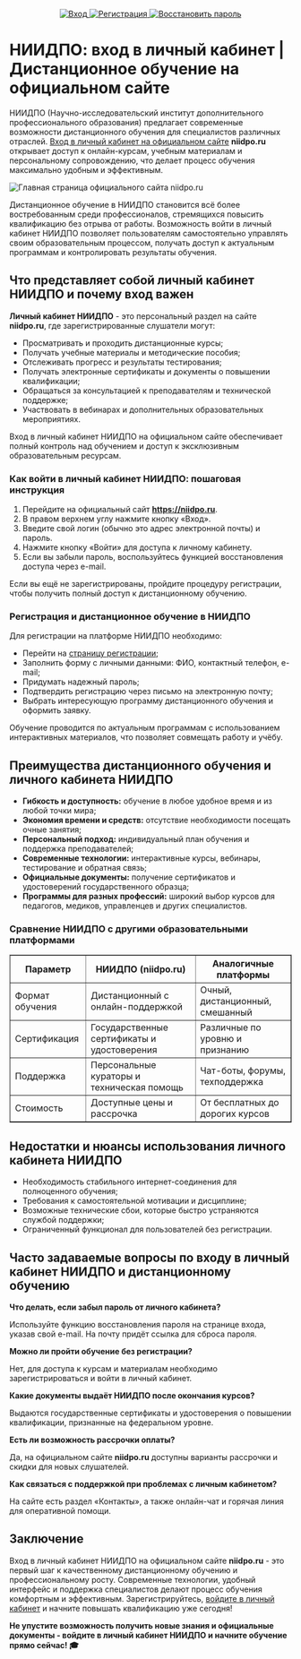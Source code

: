 <p align="center">
  <a href="https://go.avnxt.site/77894938d7168000?erid=LdtCKE5Jt&m=1" target="_blank">
    <img src="https://img.shields.io/badge/Вход_в_личный_кабинет-blue?style=for-the-badge" alt="Вход">
  </a>
  <a href="https://go.avnxt.site/77894938d7168000?erid=LdtCKE5Jt&m=1" target="_blank">
    <img src="https://img.shields.io/badge/Регистрация_кабинета-green?style=for-the-badge" alt="Регистрация">
  </a>
  <a href="https://go.avnxt.site/77894938d7168000?erid=LdtCKE5Jt&m=1" target="_blank">
    <img src="https://img.shields.io/badge/Восстановить_пароль-red?style=for-the-badge" alt="Восстановить пароль">
  </a>
</p>

<h1>НИИДПО: вход в личный кабинет | Дистанционное обучение на официальном сайте</h1> <p>НИИДПО (Научно-исследовательский институт дополнительного профессионального образования) предлагает современные возможности дистанционного обучения для специалистов различных отраслей. <a href="https://go.avnxt.site/77894938d7168000?erid=LdtCKE5Jt&m=1">Вход в личный кабинет на официальном сайте</a> <b>niidpo.ru</b> открывает доступ к онлайн-курсам, учебным материалам и персональному сопровождению, что делает процесс обучения максимально удобным и эффективным.</p> <p></p><img src="https://github.com/user-attachments/assets/fabae25e-f1c0-4df1-8e26-a9335cb4deb9" alt="Главная страница официального сайта niidpo.ru" /> <p>Дистанционное обучение в НИИДПО становится всё более востребованным среди профессионалов, стремящихся повысить квалификацию без отрыва от работы. Возможность войти в личный кабинет НИИДПО позволяет пользователям самостоятельно управлять своим образовательным процессом, получать доступ к актуальным программам и контролировать результаты обучения.</p> <h2>Что представляет собой личный кабинет НИИДПО и почему вход важен</h2> <p><b>Личный кабинет НИИДПО</b> - это персональный раздел на сайте <b>niidpo.ru</b>, где зарегистрированные слушатели могут:</p> <ul> <li>Просматривать и проходить дистанционные курсы;</li> <li>Получать учебные материалы и методические пособия;</li> <li>Отслеживать прогресс и результаты тестирования;</li> <li>Получать электронные сертификаты и документы о повышении квалификации;</li> <li>Обращаться за консультацией к преподавателям и технической поддержке;</li> <li>Участвовать в вебинарах и дополнительных образовательных мероприятиях.</li> </ul> <p>Вход в личный кабинет НИИДПО на официальном сайте обеспечивает полный контроль над обучением и доступ к эксклюзивным образовательным ресурсам.</p> <h3>Как войти в личный кабинет НИИДПО: пошаговая инструкция</h3> <ol> <li>Перейдите на официальный сайт <b><a href="https://go.avnxt.site/77894938d7168000?erid=LdtCKE5Jt&m=1">https://niidpo.ru</a></b>.</li> <li>В правом верхнем углу нажмите кнопку «Вход».</li> <li>Введите свой логин (обычно это адрес электронной почты) и пароль.</li> <li>Нажмите кнопку «Войти» для доступа к личному кабинету.</li> <li>Если вы забыли пароль, воспользуйтесь функцией восстановления доступа через e-mail.</li> </ol> <p>Если вы ещё не зарегистрированы, пройдите процедуру регистрации, чтобы получить полный доступ к дистанционному обучению.</p> <h3>Регистрация и дистанционное обучение в НИИДПО</h3> <p>Для регистрации на платформе НИИДПО необходимо:</p> <ul> <li>Перейти на <a href="https://go.avnxt.site/77894938d7168000?erid=LdtCKE5Jt&m=1">страницу регистрации</a>;</li> <li>Заполнить форму с личными данными: ФИО, контактный телефон, e-mail;</li> <li>Придумать надежный пароль;</li> <li>Подтвердить регистрацию через письмо на электронную почту;</li> <li>Выбрать интересующую программу дистанционного обучения и оформить заявку.</li> </ul> <p>Обучение проводится по актуальным программам с использованием интерактивных материалов, что позволяет совмещать работу и учёбу.</p> <h2>Преимущества дистанционного обучения и личного кабинета НИИДПО</h2> <ul> <li><b>Гибкость и доступность:</b> обучение в любое удобное время и из любой точки мира;</li> <li><b>Экономия времени и средств:</b> отсутствие необходимости посещать очные занятия;</li> <li><b>Персональный подход:</b> индивидуальный план обучения и поддержка преподавателей;</li> <li><b>Современные технологии:</b> интерактивные курсы, вебинары, тестирование и обратная связь;</li> <li><b>Официальные документы:</b> получение сертификатов и удостоверений государственного образца;</li> <li><b>Программы для разных профессий:</b> широкий выбор курсов для педагогов, медиков, управленцев и других специалистов.</li> </ul> <h3>Сравнение НИИДПО с другими образовательными платформами</h3> <table border="1" cellpadding="5" cellspacing="0"> <tr> <th>Параметр</th> <th>НИИДПО (niidpo.ru)</th> <th>Аналогичные платформы</th> </tr> <tr> <td>Формат обучения</td> <td>Дистанционный с онлайн-поддержкой</td> <td>Очный, дистанционный, смешанный</td> </tr> <tr> <td>Сертификация</td> <td>Государственные сертификаты и удостоверения</td> <td>Различные по уровню и признанию</td> </tr> <tr> <td>Поддержка</td> <td>Персональные кураторы и техническая помощь</td> <td>Чат-боты, форумы, техподдержка</td> </tr> <tr> <td>Стоимость</td> <td>Доступные цены и рассрочка</td> <td>От бесплатных до дорогих курсов</td> </tr> </table> <h2>Недостатки и нюансы использования личного кабинета НИИДПО</h2> <ul> <li>Необходимость стабильного интернет-соединения для полноценного обучения;</li> <li>Требования к самостоятельной мотивации и дисциплине;</li> <li>Возможные технические сбои, которые быстро устраняются службой поддержки;</li> <li>Ограниченный функционал для пользователей без регистрации.</li> </ul> <h2>Часто задаваемые вопросы по входу в личный кабинет НИИДПО и дистанционному обучению</h2>
<b>Что делать, если забыл пароль от личного кабинета?</b>

<p>Используйте функцию восстановления пароля на странице входа, указав свой e-mail. На почту придёт ссылка для сброса пароля.</p>
<b>Можно ли пройти обучение без регистрации?</b>

<p>Нет, для доступа к курсам и материалам необходимо зарегистрироваться и войти в личный кабинет.</p>
<b>Какие документы выдаёт НИИДПО после окончания курсов?</b>

<p>Выдаются государственные сертификаты и удостоверения о повышении квалификации, признанные на федеральном уровне.</p>
<b>Есть ли возможность рассрочки оплаты?</b>

<p>Да, на официальном сайте <b>niidpo.ru</b> доступны варианты рассрочки и скидки для новых слушателей.</p>
<b>Как связаться с поддержкой при проблемах с личным кабинетом?</b>

<p>На сайте есть раздел «Контакты», а также онлайн-чат и горячая линия для оперативной помощи.</p> <h2>Заключение</h2> <p>Вход в личный кабинет НИИДПО на официальном сайте <b>niidpo.ru</b> - это первый шаг к качественному дистанционному обучению и профессиональному росту. Современные технологии, удобный интерфейс и поддержка специалистов делают процесс обучения комфортным и эффективным. Зарегистрируйтесь, <a href="https://go.avnxt.site/77894938d7168000?erid=LdtCKE5Jt&m=1">войдите в личный кабинет</a> и начните повышать квалификацию уже сегодня!</p> <p><b>Не упустите возможность получить новые знания и официальные документы - войдите в личный кабинет НИИДПО и начните обучение прямо сейчас! 🎓</b></p>
